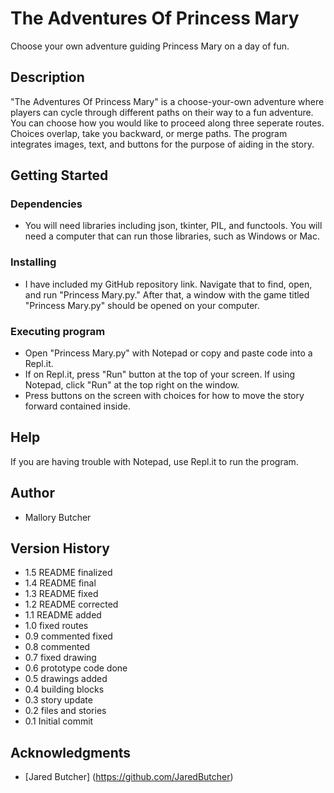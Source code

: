 # The Adventures Of Princess Mary

Choose your own adventure guiding Princess Mary on a day of fun.

## Description

\"The Adventures Of Princess Mary\" is a choose-your-own adventure where players can cycle through different paths on their way to a fun adventure. You can choose how you would like to proceed along three seperate routes. Choices overlap, take you backward, or merge paths. The program integrates images, text, and buttons for the purpose of aiding in the story. 

## Getting Started

### Dependencies

* You will need libraries including json, tkinter, PIL, and functools. You will need a computer that can run those libraries, such as Windows or Mac.

### Installing

* I have included my GitHub repository link. Navigate that to find, open, and run \"Princess Mary.py.\" After that, a window with the game titled \"Princess Mary.py\" should be opened on your computer. 

### Executing program

* Open \"Princess Mary.py\" with Notepad or copy and paste code into a Repl.it.
* If on Repl.it, press \"Run\" button at the top of your screen. If using Notepad, click \"Run\" at the top right on the window.
* Press buttons on the screen with choices for how to move the story forward contained inside. 

## Help

If you are having trouble with Notepad, use Repl.it to run the program.


## Author
* Mallory Butcher

## Version History
* 1.5 README finalized
* 1.4 README final
* 1.3 README fixed
* 1.2 README corrected
* 1.1 README added
* 1.0 fixed routes
* 0.9 commented fixed
* 0.8 commented
* 0.7 fixed drawing
* 0.6 prototype code done
* 0.5 drawings added
* 0.4 building blocks
* 0.3 story update
* 0.2 files and stories
* 0.1 Initial commit

## Acknowledgments

* [Jared Butcher] (https://github.com/JaredButcher) 